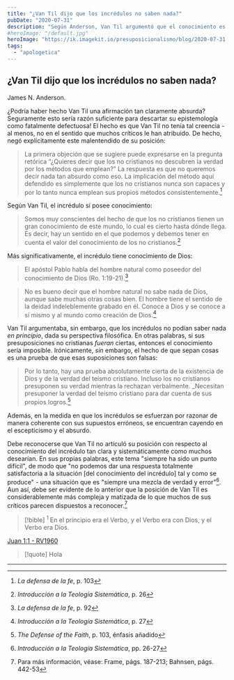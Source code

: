 ```yaml
---
title: "¿Van Til dijo que los incrédulos no saben nada?"
pubDate: "2020-07-31"
description: "Según Anderson, Van Til argumentó que el conocimiento es imposible si las presuposiciones no cristianas del incrédulo fueran ciertas. Pero admitió que poseen conocimiento verdadero en la práctica, aunque mezclado con error. Según Van Til, el mero hecho de que el incrédulo sepa cosas prueba que sus supuestos son falsos."
#heroImage: "/default.jpg"
heroImage: "https://ik.imagekit.io/presuposicionalismo/blog/2020-07-31.webp"
tags:
  - "apologetica"
---
```


## ¿Van Til dijo que los incrédulos no saben nada?

James N. Anderson.

¿Podría haber hecho Van Til una afirmación tan claramente absurda? Seguramente esto sería razón suficiente para descartar su epistemología como fatalmente defectuosa! El hecho es que Van Til no tenía tal creencia - al menos, no en el sentido que muchos críticos le han atribuido. De hecho, negó explícitamente este malentendido de su posición:

> La primera objeción que se sugiere puede expresarse en la pregunta retórica “¿Quieres decir que los no cristianos no descubren la verdad por los métodos que emplean?” La respuesta es que no queremos decir nada tan absurdo como eso. La implicación del método aquí defendido es simplemente que los no cristianos nunca son capaces y por lo tanto nunca emplean sus propios métodos consistentemente.[^1]

Según Van Til, el incrédulo sí posee conocimiento:

> Somos muy conscientes del hecho de que los no cristianos tienen un gran conocimiento de este mundo, lo cual es cierto hasta dónde llega. Es decir, hay un sentido en el que podemos y debemos tener en cuenta el valor del conocimiento de los no cristianos.[^2]

Más significativamente, el incrédulo tiene conocimiento de Dios:

> El apóstol Pablo habla del hombre natural como poseedor del conocimiento de Dios (Ro. 1:19-21).[^3]

> No es bueno decir que el hombre natural no sabe nada de Dios, aunque sabe muchas otras cosas bien. El hombre tiene el sentido de la deidad indeleblemente grabado en él. Conoce a Dios y se conoce a sí mismo y al mundo como creación de Dios.[^4]

Van Til argumentaba, sin embargo, que los incrédulos no podían saber nada _en principio_, dada su perspectiva filosófica. En otras palabras, si sus presuposiciones no cristianas _fueran_ ciertas, entonces el conocimiento sería imposible. Irónicamente, _sin_ embargo, el hecho de que sepan cosas es una prueba de que esas suposiciones son falsas:

> Por lo tanto, hay una prueba absolutamente cierta de la existencia de Dios y de la verdad del teísmo cristiano. Incluso los no cristianos presuponen su verdad mientras la rechazan verbalmente. \_Necesitan presuponer la verdad del teísmo cristiano para dar cuenta de sus propios logros.[^5]

Además, en la medida en que los incrédulos se esfuerzan por razonar de manera coherente con sus supuestos erróneos, se encuentran cayendo en el escepticismo y el absurdo.

Debe reconocerse que Van Til no articuló su posición con respecto al conocimiento del incrédulo tan clara y sistemáticamente como muchos desearían. En sus propias palabras, este tema "siempre ha sido un punto difícil", de modo que "no podemos dar una respuesta totalmente satisfactoria a la situación \[del conocimiento del incrédulo\] tal y como se produce" - una situación que es "siempre una mezcla de verdad y error"[^6]. Aun así, debe ser evidente de lo anterior que la posición de Van Til es considerablemente más compleja y matizada de lo que muchos de sus críticos parecen dispuestos a reconocer.[^7]



> [!bible]
> <sup> 1 </sup>En el principio era el Verbo,  y el Verbo era con Dios,  y el Verbo era Dios.
> 
  [Juan 1:1 - RV1960](https://bolls.life/RV1960/43/1/)


> [!quote] 
> Hola
>  


---

[^1]: _La defensa de la fe_, p. 103
[^2]: _Introducción a la Teología Sistemática_, p. 26
[^3]: _La defensa de la fe_, p. 92
[^4]: _Introducción a la Teología Sistemática_, p. 27
[^5]: _The Defense of the Faith_, p. 103, énfasis añadido
[^6]: _Introducción a la Teología Sistemática_, pp. 26-27
[^7]: Para más información, véase: Frame, págs. 187-213; Bahnsen, págs. 442-53
